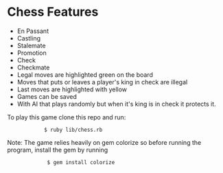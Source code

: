 # Chess Features
* En Passant
* Castling
* Stalemate
* Promotion
* Check
* Checkmate
* Legal moves are highlighted green on the board
* Moves that puts or leaves a player's king in check are illegal
* Last moves are highlighted with yellow
* Games can be saved
* With AI that plays randomly but when it's king is in check it protects it.

To play this game clone this repo and run:

                $ ruby lib/chess.rb

Note: The game relies heavily on gem colorize so before running the program, install the gem by running

                 $ gem install colorize